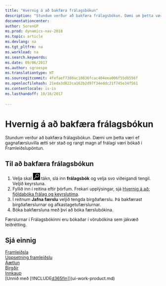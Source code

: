 ```yaml
---
title: "Hvernig á að bakfæra frálagsbókun"
description: "Stundum verður að bakfæra frálagsbókun. Dæmi um þetta væri ef gagnafærsluvilla ætti sér stað og rangt magn af frálagi væri bókað í Framleiðslupöntun."
documentationcenter: 
author: SorenGP
ms.prod: dynamics-nav-2018
ms.topic: article
ms.devlang: na
ms.tgt_pltfrm: na
ms.workload: na
ms.search.keywords: 
ms.date: 09/06/2017
ms.author: sgroespe
ms.translationtype: HT
ms.sourcegitcommit: 4fefaef7380ac10836fcac404eea006f55d8556f
ms.openlocfilehash: 21eda3d822ca162b2d97f34eddc21f745e34f561
ms.contentlocale: is-is
ms.lasthandoff: 10/16/2017

---
```

# <a name="how-to-reverse-output-posting"></a>Hvernig á að bakfæra frálagsbókun
Stundum verður að bakfæra frálagsbókun. Dæmi um þetta væri ef gagnafærsluvilla ætti sér stað og rangt magn af frálagi væri bókað í Framleiðslupöntun.  

## <a name="to-reverse-an-output-posting"></a>Til að bakfæra frálagsbókun  
1.  Velja skal ![Leit að síðu eða skýrslu](media/ui-search/search_small.png "Leit að síðu eða skýrslu táknið") tákn, slá inn **frálagsbók** og velja svo viðeigandi tengil. Veljið keyrsluna.  
2. Fyllið inn í reitina eftir þörfum. Frekari upplýsingar, sjá [Hvernig á að: fjöldabóka frálag og keyrslutíma](production-how-to-post-output-quantity.md).
3.  Í reitnum **Jafna færslu** veljið tengda birgðafærslu. Þá bakfærast birgðafærslurnar og afkastagetufærslurnar.  
4. Bóka bakfærsluna með því að bóka færslubókina.  

Færslurnar í Frálagsbókinni eru bókaðar í vörubókina sem jákvæð leiðrétting.  

## <a name="see-also"></a>Sjá einnig  
 [Framleiðsla](production-manage-manufacturing.md)    
 [Uppsetning framleiðslu](production-configure-production-processes.md)  
 [Áætlun](production-planning.md)      
 [Birgðir](inventory-manage-inventory.md)  
 [Innkaup](purchasing-manage-purchasing.md)  
 [Unnið með [!INCLUDE[d365fin](includes/d365fin_md.md)]](ui-work-product.md)  

